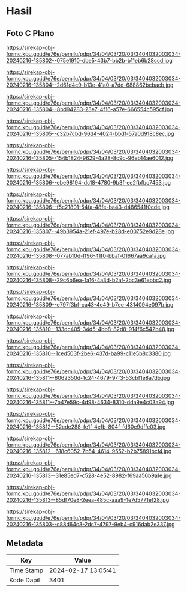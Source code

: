 # Hasil

## Foto C Plano

https://sirekap-obj-formc.kpu.go.id/e76e/pemilu/pdpr/34/04/03/20/03/3404032003034-20240216-135802--075e1910-dbe5-43b7-bb2b-b11eb6b28ccd.jpg

https://sirekap-obj-formc.kpu.go.id/e76e/pemilu/pdpr/34/04/03/20/03/3404032003034-20240216-135804--2d61d4c9-b13e-41a0-a7dd-688862bcbacb.jpg

https://sirekap-obj-formc.kpu.go.id/e76e/pemilu/pdpr/34/04/03/20/03/3404032003034-20240216-135804--8bd94283-23e7-4f16-a57e-666554c595cf.jpg

https://sirekap-obj-formc.kpu.go.id/e76e/pemilu/pdpr/34/04/03/20/03/3404032003034-20240216-135805--c32b7cbd-96d4-4024-bbdf-57a0d918c8ec.jpg

https://sirekap-obj-formc.kpu.go.id/e76e/pemilu/pdpr/34/04/03/20/03/3404032003034-20240216-135805--154b1824-9629-4a28-8c9c-96eb14ae6012.jpg

https://sirekap-obj-formc.kpu.go.id/e76e/pemilu/pdpr/34/04/03/20/03/3404032003034-20240216-135806--ebe98194-dc18-4780-9b3f-ee2fbfbc7453.jpg

https://sirekap-obj-formc.kpu.go.id/e76e/pemilu/pdpr/34/04/03/20/03/3404032003034-20240216-135806--f5c21801-54fa-48fe-ba43-d486541f0cde.jpg

https://sirekap-obj-formc.kpu.go.id/e76e/pemilu/pdpr/34/04/03/20/03/3404032003034-20240216-135807--49b3954a-21ef-497e-b28d-e00752e9d28e.jpg

https://sirekap-obj-formc.kpu.go.id/e76e/pemilu/pdpr/34/04/03/20/03/3404032003034-20240216-135808--077ab10d-ff96-41f0-bbaf-01667aa9ca1a.jpg

https://sirekap-obj-formc.kpu.go.id/e76e/pemilu/pdpr/34/04/03/20/03/3404032003034-20240216-135808--29c6b6ea-1a16-4a3d-b2af-2bc3e61ebbc2.jpg

https://sirekap-obj-formc.kpu.go.id/e76e/pemilu/pdpr/34/04/03/20/03/3404032003034-20240216-135809--e797f3bf-ca43-4e49-b7ee-4314094e097b.jpg

https://sirekap-obj-formc.kpu.go.id/e76e/pemilu/pdpr/34/04/03/20/03/3404032003034-20240216-135810--133dc405-34d5-4bb8-82d8-914f6c542b48.jpg

https://sirekap-obj-formc.kpu.go.id/e76e/pemilu/pdpr/34/04/03/20/03/3404032003034-20240216-135810--1ced503f-2be6-437d-ba99-c11e5b8c3380.jpg

https://sirekap-obj-formc.kpu.go.id/e76e/pemilu/pdpr/34/04/03/20/03/3404032003034-20240216-135811--6062350d-1c24-4679-97f3-53cbf1e8a7db.jpg

https://sirekap-obj-formc.kpu.go.id/e76e/pemilu/pdpr/34/04/03/20/03/3404032003034-20240216-135811--7b47e59c-4d98-4634-8310-dda9e4c03a94.jpg

https://sirekap-obj-formc.kpu.go.id/e76e/pemilu/pdpr/34/04/03/20/03/3404032003034-20240216-135812--52cde288-fe1f-4efb-804f-fd60e9dffe03.jpg

https://sirekap-obj-formc.kpu.go.id/e76e/pemilu/pdpr/34/04/03/20/03/3404032003034-20240216-135812--618c6052-7b54-4614-9552-b2b75891bcf4.jpg

https://sirekap-obj-formc.kpu.go.id/e76e/pemilu/pdpr/34/04/03/20/03/3404032003034-20240216-135813--31e85ed7-c528-4e52-8982-f69aa56b9a1e.jpg

https://sirekap-obj-formc.kpu.go.id/e76e/pemilu/pdpr/34/04/03/20/03/3404032003034-20240216-135813--85df70e8-2eea-485c-aaa9-1e7d5771ef28.jpg

https://sirekap-obj-formc.kpu.go.id/e76e/pemilu/pdpr/34/04/03/20/03/3404032003034-20240216-135803--c88d64c3-2dc7-4797-9eb4-c916dab2e337.jpg


## Metadata

| Key        | Value               |
| ---------- | ------------------- |
| Time Stamp | 2024-02-17 13:05:41 |
| Kode Dapil | 3401                |



